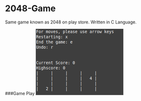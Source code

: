 # 2048-Game
Same game known as 2048 on play store. Written in C Language.

###Game Play
<img src="Screenshot from 2020-05-17 18-15-54.png"/>
